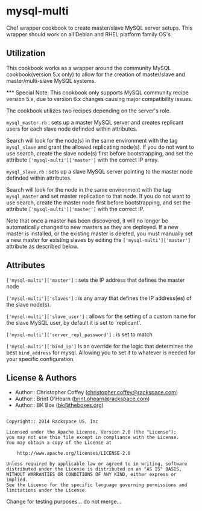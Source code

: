 mysql-multi
===========

Chef wrapper cookbook to create master/slave MySQL server setups. This wrapper
should work on all Debian and RHEL platform family OS's.

Utilization
------------

This cookbook works as a wrapper around the community MySQL cookbook(version 5.x only)
to allow for the creation of master/slave and master/multi-slave MySQL systems.

*** Special Note:
This cookbook only supports MySQL community recipe version 5.x,
due to version 6.x changes causing major compatibility issues.

The cookbook utilizes two recipes depending on the server's role.

`mysql_master.rb` : sets up a master MySQL server and creates replicant users
for each slave node definded within attributes.

Search will look for the node(s) in the same environment with the tag
`mysql_slave` and grant the allowed replicating node(s). If you do not want to
use search, create the slave node(s) first before bootstrapping, and set the
attribute `['mysql-multi']['master']` with the correct IP array.

`mysql_slave.rb` : sets up a slave MySQL server pointing to the master node
definded within attributes.

Search will look for the node in the same environment with the tag
`mysql_master` and set master replication to that node. If you do not want to
use search, create the master node first before bootstrapping, and set the
attribute `['mysql-multi']['master']` with the correct IP.

Note that once a master has been discovered, it will no longer be automatically
changed to new masters as they are deployed. If a new master is installed, or
the existing master is deleted, you must manually set a new master for existing
slaves by editing the `['mysql-multi']['master']` attribute as described below.

Attributes
-----------

`['mysql-multi']['master']` : sets the IP address that defines the master node

`['mysql-multi']['slaves']` : is any array that defines the IP address(es) of
the slave node(s).

`['mysql-multi']['slave_user']` : allows for the setting of a custom name for
the slave MySQL user, by default it is set to 'replicant'.

`['mysql-multi']['server_repl_password']` : is set to match

`['mysql-multi']['bind_ip']` is an override for the logic that determines the
best `bind_address` for mysql. Allowing you to set it to whatever is needed for
your specific configuration.

License & Authors
-----------------
- Author:: Christopher Coffey (<christopher.coffey@rackspace.com>)
- Author:: Brint O'Hearn (<brint.ohearn@rackspace.com>)
- Author:: BK Box (<bk@theboxes.org>)

```text

Copyright:: 2014 Rackspace US, Inc

Licensed under the Apache License, Version 2.0 (the "License");
you may not use this file except in compliance with the License.
You may obtain a copy of the License at

    http://www.apache.org/licenses/LICENSE-2.0

Unless required by applicable law or agreed to in writing, software
distributed under the License is distributed on an "AS IS" BASIS,
WITHOUT WARRANTIES OR CONDITIONS OF ANY KIND, either express or implied.
See the License for the specific language governing permissions and
limitations under the License.
```

Change for testing purposes... do not merge...


